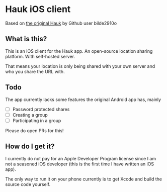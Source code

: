 # Hauk iOS client

Based on [the original Hauk](https://github.com/bilde2910/Hauk) by Github user bilde2910o

## What is this?

This is an iOS client for the Hauk app. An open-source location sharing platform. With self-hosted server.

That means your location is only being shared with your own server and who you share the URL with.

## Todo

The app currently lacks some features the original Android app has, mainly

- [ ] Password protected shares
- [ ] Creating a group
- [ ] Participating in a group

Please do open PRs for this!

## How do I get it?
I currently do not pay for an Apple Developer Program license since I am not a seasoned iOS developer (this is the first time I have written an iOS app).

The only way to run it on your phone currently is to get Xcode and build the source code yourself.
